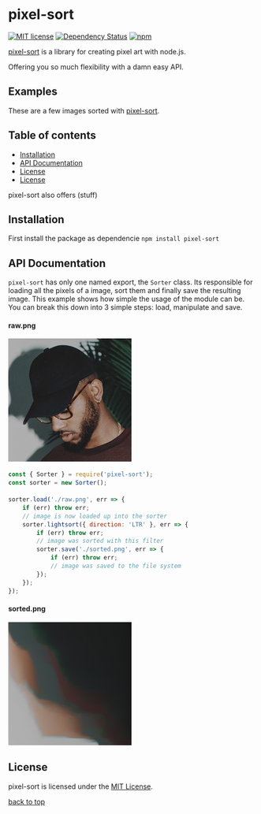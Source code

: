 # pixel-sort

[![MIT license](http://img.shields.io/badge/license-MIT-brightgreen.svg?style=popout)](http://opensource.org/licenses/MIT)
[![Dependency Status](https://img.shields.io/david/schulke-214/pixel-sort.svg?style=popout)](https://david-dm.org/schulke-214/pixel-sort)
[![npm](https://img.shields.io/npm/v/pixel-sort.svg?style=popout)](https://www.npmjs.com/package/pixel-sort/)

[pixel-sort](https://www.npmjs.com/package/pixel-sort/) is a library for creating pixel art with node.js.

Offering you so much flexibility with a damn easy API.

## Examples

These are a few images sorted with [pixel-sort](https://www.npmjs.com/package/pixel-sort/).

## Table of contents

-   [Installation](#installation)
-   [API Documentation](#api-documentation)
-   [License](#license)
-   [License](#license)

pixel-sort also offers (stuff)

## Installation

First install the package as dependencie
`npm install pixel-sort`

## API Documentation

`pixel-sort` has only one named export, the `Sorter` class. Its responsible for loading all the pixels of a image, sort them and finally save the resulting image. This example shows how simple the usage of the module can be. You can break this down into 3 simple steps: load, manipulate and save.

#### raw.png

<img src="./test/data/example.jpg" width="250px">

```js
const { Sorter } = require('pixel-sort');
const sorter = new Sorter();

sorter.load('./raw.png', err => {
	if (err) throw err;
	// image is now loaded up into the sorter
	sorter.lightsort({ direction: 'LTR' }, err => {
		if (err) throw err;
		// image was sorted with this filter
		sorter.save('./sorted.png', err => {
			if (err) throw err;
			// image was saved to the file system
		});
	});
});
```

#### sorted.png

<img src="./test/output/lightsort.png" width="250px">

<!--
##### Constructor

##### Load

##### Save

##### Lightsort

##### Colorsort

-->

## License

pixel-sort is licensed under the [MIT License](https://github.com/schulke-214/pixel-sort/blob/master/LICENSE).

[back to top](#pixel-sort)
